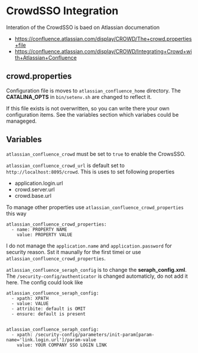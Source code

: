 CrowdSSO Integration
====================

Interation of the CrowdSSO is baed on Atlassian documenation

- https://confluence.atlassian.com/display/CROWD/The+crowd.properties+file
- https://confluence.atlassian.com/display/CROWD/Integrating+Crowd+with+Atlassian+Confluence

crowd.properties
----------------

Configuration file is moves to `atlassian_confluence_home` directory. The **CATALINA_OPTS** in `bin/setenv.sh` are changed to reflect it.

If this file exists is not overwritten, so you can write there your own configuration items. See the variables section which variabes could be manageged.

Variables
---------

`atlassian_confluence_crowd` must be set to `true` to enable the CrowsSSO.

`atlassian_confluence_crowd_url` is default set to `http://localhost:8095/crowd`. This is uses to set following properties

- application.login.url
- crowd.server.url
- crowd.base.url 

To manage other properties use `atlassian_confluence_crowd_properties` this way

    atlassian_confluence_crowd_properties:
      - name: PROPERTY NAME
        value: PROPERTY VALUE


I do not manage the `application.name` and `application.password` for security reason. Sst it maunally for the first timei or use `atlassian_confluence_crowd_properties`.

`atlassian_confluence_seraph_config` is to change the **seraph_config.xml**. The `/security-config/authenticator` is changed automaticly, do not add it here. The config could look like

    atlassian_confluence_seraph_config:
      - xpath: XPATH
      - value: VALUE
      - attribite: default is OMIT
      - ensure: default is present


    atlassian_confluence_seraph_config:
      - xpath: /security-config/parameters/init-param[param-name='link.login.url']/param-value
        value: YOUR COMPANY SSO LOGIN LINK

